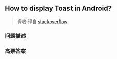 ## How to display Toast in Android?

> 译者 译自 [stackoverflow](http://stackoverflow.com/questions/3500197/how-to-display-toast-in-android) 

### 问题描述 

### 高票答案 

